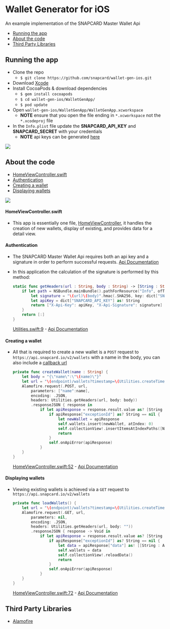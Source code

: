 # Wallet Generator for iOS
An example implementation of the SNAPCARD Master Wallet Api

- [Running the app](#running-the-app)
- [About the code](#about-the-code)
- [Third Party Libraries](#third-party-libraries)


## Running the app

- Clone the repo
    * `$ git clone https://github.com/snapcard/wallet-gen-ios.git`  
- Download [Xcode](https://developer.apple.com/xcode/downloads/)
- Install CocoaPods & download dependencies
    * `$ gem install cocoapods`  
    * `$ cd wallet-gen-ios/WalletGenApp/`  
    * `$ pod update`  
- Open `wallet-gen-ios/WalletGenApp/WalletGenApp.xcworkspace`
    * __NOTE__ ensure that you open the file ending in `*.xcworkspace` not the `*.xcodeproj` file  
- In the `Info.plist` file update the __SNAPCARD_API_KEY__ and __SNAPCARD_SECRET__ with your credentials
    * __NOTE__ api keys can be generated [here](https://www.snapcard.io/wallet/settings#!/api)

![](https://s3.amazonaws.com/uploads.hipchat.com/100175/1171589/aUPD2Y560qoVNKh/update-plist.png)


## About the code

- [HomeViewController.swift](#homeviewcontrollerswift)
- [Authentication](#authentication)
- [Creating a wallet](#creating-a-wallet)
- [Displaying wallets](#displaying-wallets)

![](https://s3.amazonaws.com/uploads.hipchat.com/100175/1171589/AeudUX1iTvdkThg/Untitled-1.png)


#### HomeViewController.swift

  - This app is essentially one file, [HomeViewController](https://github.com/snapcard/wallet-gen-ios/blob/develop/WalletGenApp/WalletGenApp/HomeViewController.swift), it handles the creation of new wallets, display of existing, and provides data for a detail view.


#### Authentication

  - The SNAPCARD Master Wallet Api requires both an api key and a signature in order to perform successful requests. [Api Documentation](http://wallets.docs.snapcard.io/docs/authentication) 

  - In this application the calculation of the signature is performed by this method:

    ````swift
    static func getHeaders(url : String, body : String) -> [String : String] {
        if let path = NSBundle.mainBundle().pathForResource("Info", ofType: "plist"), dict = NSDictionary(contentsOfFile: path) as? [String: AnyObject] {
            let signature = "\(url)\(body)".hmac(.SHA256, key: dict["SNAPCARD_SECRET"] as! String)
            let apiKey = dict["SNAPCARD_API_KEY"] as! String
            return ["X-Api-Key": apiKey, "X-Api-Signature": signature]
        }
        return [:]
    }
    ````
    [Utilities.swift:9](https://github.com/snapcard/wallet-gen-ios/blob/develop/WalletGenApp/WalletGenApp/Utilities.swift#L9) - [Api Documentation](http://wallets.docs.snapcard.io/docs/authentication)


#### Creating a wallet

  - All that is required to create a new wallet is a `POST` request to `https://api.snapcard.io/v2/wallets` with a name in the body, you can also include a [callback url](http://wallets.docs.snapcard.io/docs/callbacks)

    ````swift
    private func createWallet(name : String) {
        let body = "{\"name\":\"\(name)\"}"
        let url = "\(endpoint)/wallets?timestamp=\(Utilities.createTimestamp())"
        Alamofire.request(.POST, url,
            parameters: ["name":name],
            encoding: .JSON,
            headers: Utilities.getHeaders(url, body: body))
            .responseJSON { response in
                if let apiResponse = response.result.value as? [String : AnyObject] {
                    if apiResponse["exceptionId"] as? String == nil {
                        let newWallet = apiResponse
                        self.wallets.insert(newWallet, atIndex: 0)
                        self.collectionView!.insertItemsAtIndexPaths([NSIndexPath(forRow: 0, inSection: 0)])
                        return
                    }
                    self.onApiError(apiResponse)
                }
        }
    }
    ````
    [HomeViewController.swift:52](https://github.com/snapcard/wallet-gen-ios/blob/develop/WalletGenApp/WalletGenApp/HomeViewController.swift#L52) - [Api Documentation](http://wallets.docs.snapcard.io/docs/create-child-wallet)


#### Displaying wallets

  - Viewing existing wallets is achieved via a `GET` request to `https://api.snapcard.io/v2/wallets`

    ````swift
    private func loadWallets() {
        let url = "\(endpoint)/wallets?timestamp=\(Utilities.createTimestamp())&limit=100&offset=0"
        Alamofire.request(.GET, url,
            parameters: nil,
            encoding: .JSON,
            headers: Utilities.getHeaders(url, body: ""))
            .responseJSON { response -> Void in
                if let apiResponse = response.result.value as? [String : AnyObject] {
                    if apiResponse["exceptionId"] as? String == nil {
                        let data = apiResponse["data"] as! [[String : AnyObject]]
                        self.wallets = data
                        self.collectionView!.reloadData()
                        return
                    }
                    self.onApiError(apiResponse)
                }
        }
    }
    ````
    [HomeViewController.swift:72](https://github.com/snapcard/wallet-gen-ios/blob/develop/WalletGenApp/WalletGenApp/HomeViewController.swift#L72) - [Api Documentation](http://wallets.docs.snapcard.io/docs/list-child-wallets)


## Third Party Libraries

- [Alamofire](https://github.com/Alamofire/Alamofire)

